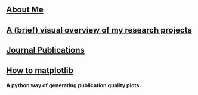 ## [About Me](/AboutMe)

## [A (brief) visual overview of my research projects](/ResearchProjects)

## [Journal Publications](/publications)

## [How to **matplotlib**](/plots_matplotlib) <br>
#### A python way of generating publication quality plots.
